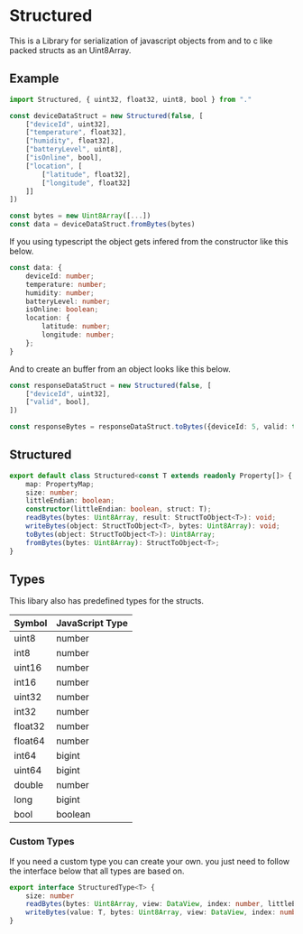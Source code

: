 # Structured
This is a Library for serialization of javascript objects from and to c like packed structs as an Uint8Array.

## Example
```js
import Structured, { uint32, float32, uint8, bool } from "."

const deviceDataStruct = new Structured(false, [
	["deviceId", uint32],
	["temperature", float32],
	["humidity", float32],
	["batteryLevel", uint8],
	["isOnline", bool],
	["location", [
		["latitude", float32],
		["longitude", float32]
	]]
]) 

const bytes = new Uint8Array([...])
const data = deviceDataStruct.fromBytes(bytes)
```
If you using typescript the object gets infered from the constructor like this below.
```ts
const data: {
    deviceId: number;
    temperature: number;
    humidity: number;
    batteryLevel: number;
    isOnline: boolean;
    location: {
        latitude: number;
        longitude: number;
    };
}
```
And to create an buffer from an object looks like this below.
```ts
const responseDataStruct = new Structured(false, [
	["deviceId", uint32],
	["valid", bool],
]) 

const responseBytes = responseDataStruct.toBytes({deviceId: 5, valid: true}) 
```

## Structured
```ts
export default class Structured<const T extends readonly Property[]> {
    map: PropertyMap;
    size: number;
    littleEndian: boolean;
    constructor(littleEndian: boolean, struct: T);
    readBytes(bytes: Uint8Array, result: StructToObject<T>): void;
    writeBytes(object: StructToObject<T>, bytes: Uint8Array): void;
    toBytes(object: StructToObject<T>): Uint8Array;
    fromBytes(bytes: Uint8Array): StructToObject<T>;
}
```

## Types
This libary also has predefined types for the structs.

| Symbol | JavaScript Type |
|-|-|
| uint8 | number |
| int8 | number |
| uint16 | number |
| int16 | number |
| uint32 | number |
| int32 | number |
| float32 | number |
| float64 | number |
| int64 | bigint |
| uint64 | bigint |
| double | number |
| long | bigint |
| bool | boolean |

### Custom Types
If you need a custom type you can create your own. you just need to follow the interface below that all types are based on.
```ts
export interface StructuredType<T> {
	size: number
	readBytes(bytes: Uint8Array, view: DataView, index: number, littleEndian: boolean): T
	writeBytes(value: T, bytes: Uint8Array, view: DataView, index: number, littleEndian: boolean): void
}
```
